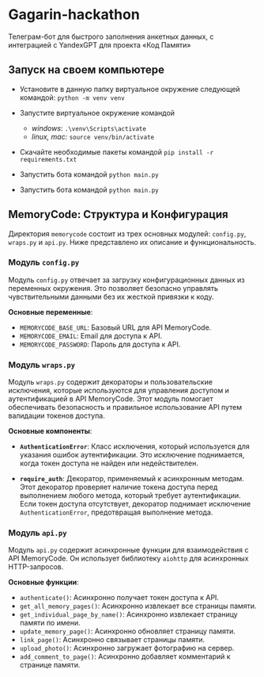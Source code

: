 # Gagarin-hackathon
Телеграм-бот для быстрого заполнения анкетных данных, с интеграцией с YandexGPT для проекта «Код Памяти»

## Запуск на своем компьютере

* Установите в данную папку виртуальное окружение следующей командой: `python -m venv venv`

* Запустите виртуальное окружение командой
  * *windows*: `.\venv\Scripts\activate`
  * *linux, mac:* `source venv/bin/activate`

* Скачайте необходимые пакеты командой `pip install -r requirements.txt`

* Запустить бота командой `python main.py`

* Запустить бота командой `python main.py`

## MemoryCode: Структура и Конфигурация

Директория `memorycode` состоит из трех основных модулей: `config.py`, `wraps.py` и `api.py`. Ниже представлено их описание и функциональность.

### Модуль `config.py`

Модуль `config.py` отвечает за загрузку конфигурационных данных из переменных окружения. Это позволяет безопасно управлять чувствительными данными без их жесткой привязки к коду.

**Основные переменные**:
- `MEMORYCODE_BASE_URL`: Базовый URL для API MemoryCode.
- `MEMORYCODE_EMAIL`: Email для доступа к API.
- `MEMORYCODE_PASSWORD`: Пароль для доступа к API.

### Модуль `wraps.py`

Модуль `wraps.py` содержит декораторы и пользовательские исключения, которые используются для управления доступом и аутентификацией в API MemoryCode. Этот модуль помогает обеспечивать безопасность и правильное использование API путем валидации токенов доступа.

**Основные компоненты**:

- **`AuthenticationError`**: Класс исключения, который используется для указания ошибок аутентификации. Это исключение поднимается, когда токен доступа не найден или недействителен.

- **`require_auth`**: Декоратор, применяемый к асинхронным методам. Этот декоратор проверяет наличие токена доступа перед выполнением любого метода, который требует аутентификации. Если токен доступа отсутствует, декоратор поднимает исключение `AuthenticationError`, предотвращая выполнение метода.

### Модуль `api.py`

Модуль `api.py` содержит асинхронные функции для взаимодействия с API MemoryCode. Он использует библиотеку `aiohttp` для асинхронных HTTP-запросов.

**Основные функции**:
- `authenticate()`: Асинхронно получает токен доступа к API.
- `get_all_memory_pages()`: Асинхронно извлекает все страницы памяти.
- `get_individual_page_by_name()`: Асинхронно извлекает страницу памяти по имени.
- `update_memory_page()`: Асинхронно обновляет страницу памяти.
- `link_page()`: Асинхронно связывает страницы памяти.
- `upload_photo()`: Асинхронно загружает фотографию на сервер.
- `add_comment_to_page()`: Асинхронно добавляет комментарий к странице памяти.
